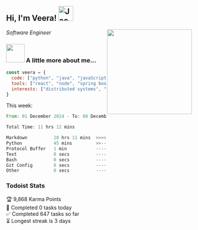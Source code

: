 <h2> Hi, I'm Veera! <img src="https://raw.githubusercontent.com/Tarikul-Islam-Anik/Animated-Fluent-Emojis/master/Emojis/Activities/Jack-O-Lantern.png" alt="Jack-O-Lantern" width="40" height="40" /></h2>
<img align='right' src="https://user-images.githubusercontent.com/74038190/213911110-aedbef38-a29f-4b6b-a65c-11608b4f75a5.gif" width="230">
<p><em>Software Engineer</em></p>


### <img src="https://user-images.githubusercontent.com/74038190/216656963-09118229-8a9e-4af0-910c-c37f35f2e210.gif" width="50"> A little more about me...  

```javascript
const veera = {
  code: ["python", "java", "javaScript", "typeScript", "c++"],
  tools: ["react", "node", "spring boot", "docker", "next.JS", "aws"],
  interests: ["distributed systems", "enterprise software", "parallel computing", "cloud computing", "machine learning", "AI"]
}
```
This week:
<!--START_SECTION:waka-->

```rust
From: 01 December 2024 - To: 08 December 2024

Total Time: 11 hrs 12 mins

Markdown          10 hrs 11 mins  >>>>>>>>>>>>>>>>>>>>>>>--   90.92 %
Python            45 mins         >>-----------------------   06.81 %
Protocol Buffer   1 min           -------------------------   00.28 %
Text              0 secs          -------------------------   00.01 %
Bash              0 secs          -------------------------   00.01 %
Git Config        0 secs          -------------------------   00.01 %
Other             0 secs          -------------------------   00.01 %
```

<!--END_SECTION:waka-->


### Todoist Stats

<!-- TODO-IST:START -->
🏆  9,868 Karma Points           
🌸  Completed 0 tasks today           
✅  Completed 647 tasks so far           
⏳  Longest streak is 3 days
<!-- TODO-IST:END -->
<!--
Profile views:
[![](https://visitcount.itsvg.in/api?id=veeravivekt&label=Profile%20Views&color=1&icon=2&pretty=false)](https://visitcount.itsvg.in)
-->
